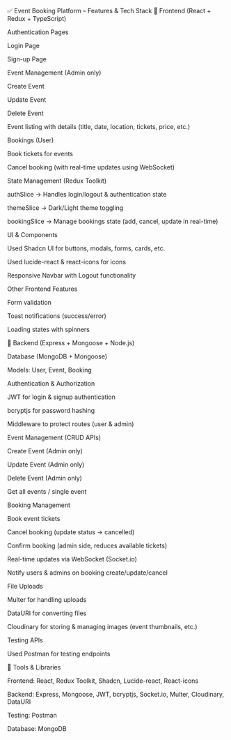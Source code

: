 ✅ Event Booking Platform – Features & Tech Stack
🔹 Frontend (React + Redux + TypeScript)

Authentication Pages

Login Page

Sign-up Page

Event Management (Admin only)

Create Event

Update Event

Delete Event

Event listing with details (title, date, location, tickets, price, etc.)

Bookings (User)

Book tickets for events

Cancel booking (with real-time updates using WebSocket)

State Management (Redux Toolkit)

authSlice → Handles login/logout & authentication state

themeSlice → Dark/Light theme toggling

bookingSlice → Manage bookings state (add, cancel, update in real-time)

UI & Components

Used Shadcn UI for buttons, modals, forms, cards, etc.

Used lucide-react & react-icons for icons

Responsive Navbar with Logout functionality

Other Frontend Features

Form validation

Toast notifications (success/error)

Loading states with spinners

🔹 Backend (Express + Mongoose + Node.js)

Database (MongoDB + Mongoose)

Models: User, Event, Booking

Authentication & Authorization

JWT for login & signup authentication

bcryptjs for password hashing

Middleware to protect routes (user & admin)

Event Management (CRUD APIs)

Create Event (Admin only)

Update Event (Admin only)

Delete Event (Admin only)

Get all events / single event

Booking Management

Book event tickets

Cancel booking (update status → cancelled)

Confirm booking (admin side, reduces available tickets)

Real-time updates via WebSocket (Socket.io)

Notify users & admins on booking create/update/cancel

File Uploads

Multer for handling uploads

DataURI for converting files

Cloudinary for storing & managing images (event thumbnails, etc.)

Testing APIs

Used Postman for testing endpoints

🔹 Tools & Libraries

Frontend: React, Redux Toolkit, Shadcn, Lucide-react, React-icons

Backend: Express, Mongoose, JWT, bcryptjs, Socket.io, Multer, Cloudinary, DataURI

Testing: Postman

Database: MongoDB
